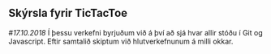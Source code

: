 ##				**Skýrsla fyrir TicTacToe**

#*17.10.2018*
Í þessu verkefni byrjuðum við á því að sjá hvar allir stóðu í Git og Javascript.
Eftir samtalið skiptum við hlutverkefnunum á milli okkar.


